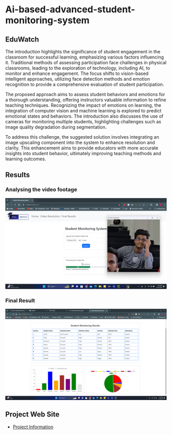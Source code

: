 # Ai-based-advanced-student-monitoring-system

## EduWatch
The introduction highlights the significance of student engagement in the classroom for successful learning, emphasizing various factors influencing it. Traditional methods of assessing participation face challenges in physical classrooms, leading to the exploration of technology, including AI, to monitor and enhance engagement. The focus shifts to vision-based intelligent approaches, utilizing face detection methods and emotion recognition to provide a comprehensive evaluation of student participation.

The proposed approach aims to assess student behaviors and emotions for a thorough understanding, offering instructors valuable information to refine teaching techniques. Recognizing the impact of emotions on learning, the integration of computer vision and machine learning is explored to predict emotional states and behaviors. The introduction also discusses the use of cameras for monitoring multiple students, highlighting challenges such as image quality degradation during segmentation.

To address this challenge, the suggested solution involves integrating an image upscaling component into the system to enhance resolution and clarity. This enhancement aims to provide educators with more accurate insights into student behavior, ultimately improving teaching methods and learning outcomes.

## Results
### Analysing the video footage
![Logo](https://github.com/SasinduMallawarachchi/Ai-based-advanced-student-monitoring-system/blob/main/Images/User%20Interface%202.png)
### Final Result
![Logo](https://github.com/SasinduMallawarachchi/Ai-based-advanced-student-monitoring-system/blob/main/Images/User%20Interface%201.png)

## Project Web Site
- [Project Information](https://ndilsh.github.io/Edu-Watch-Website/)


